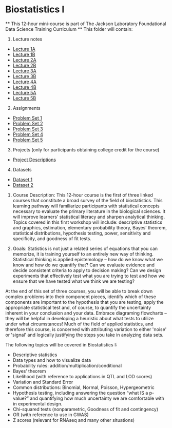 # Biostatistics I
** This 12-hour mini-course is part of The Jackson Laboratory Foundational Data Science Training Curriculum **
This folder will contain: 
1. Lecture notes
- [Lecture 1A](Content/BiostatisticsI_Module1A.pdf)
- [Lecture 1B](Content/BiostatisticsI_Module1B.pdf)
- [Lecture 2A](Content/BiostatisticsI_Module2A.pdf)
- [Lecture 2B](Content/BiostatisticsI_Module2B.pdf)
- [Lecture 3A](Content/BiostatisticsI_Module3A.pdf)
- [Lecture 3B](Content/BiostatisticsI_Module3B.pdf)
- [Lecture 4A](Content/BiostatisticsI_Module4A.pdf)
- [Lecture 4B](Content/BiostatisticsI_Module4B.pdf)
- [Lecture 5A](Content/BiostatisticsI_Module5A.pdf)
- [Lecture 5B](Content/BiostatisticsI_Module5B.pdf)

2. Assignments
- [Problem Set 1](assignments/problem_set1.md)
- [Problem Set 2](assignments/problem_set2.md)
- [Problem Set 3](assignments/problem_set3.md)
- [Problem Set 4](assignments/problem_set4.md)
- [Problem Set 5](assignments/problem_set5.md)

3. Projects (only for participants obtaining college credit for the course)
- [Project Descriptions](projects/project_description.md)

4. Datasets
- [Dataset 1](datasets/dataset1.md)
- [Dataset 2](datasets/dataset2.md)


1.	Course Description: 
This 12-hour course is the first of three linked courses that constitute a broad survey of the field of biostatistics. This learning pathway will familiarize participants with statistical concepts necessary to evaluate the primary literature in the biological sciences. It will improve learners’ statistical literacy and sharpen analytical thinking. Topics covered in this first workshop will include: descriptive statistics and graphics, estimation, elementary probability theory, Bayes’ theorem, statistical distributions, hypothesis testing, power, sensitivity and specificity, and goodness of fit tests. 

2.	Goals:
Statistics is not just a related series of equations that you can memorize, it is training yourself to an entirely new way of thinking. Statistical thinking is applied epistemology – how do we know what we know and how do we quantify that?  Can we evaluate evidence and decide consistent criteria to apply to decision making? Can we design experiments that effectively test what you are trying to test and how we ensure that we have tested what we think we are testing? 

At the end of this set of three courses, you will be able to break down complex problems into their component pieces, identify which of these components are important to the hypothesis that you are testing, apply the appropriate statistical test and, of course, to quantify the uncertainty inherent in your conclusion and your data. Embrace diagraming flowcharts – they will be helpful in developing a heuristic about what tests to utilize under what circumstances! Much of the field of applied statistics, and therefore this course, is concerned with attributing variation to either 'noise' or 'signal' and logically justifying the steps you take in analyzing data sets.  

The following topics will be covered in Biostatistics I: 

- Descriptive statistics
- Data types and how to visualize data
- Probability rules: addition/multiplication/conditional
- Bayes’ theorem
- Likelihood (with reference to applications in QTL and LOD scores)
- Variation and Standard Error
- Common distributions: Binomial, Normal, Poisson, Hypergeometric
- Hypothesis testing, including answering the question “what IS a p-value?” and quantifying how much uncertainty we are comfortable with in experimental design. 
- Chi-squared tests (nonparametric, Goodness of fit and contingency)
- OR (with reference to use in GWAS)
- Z scores (relevant for RNAseq and many other situations)

